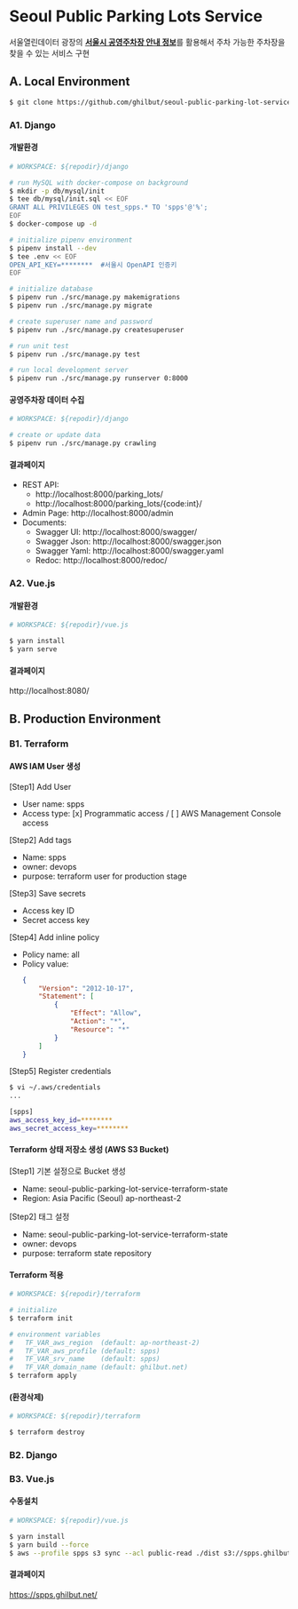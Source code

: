 # Seoul Public Parking Lots Service
서울열린데이터 광장의 [**서울시 공영주차장 안내 정보**](http://data.seoul.go.kr/dataList/OA-13122/S/1/datasetView.do)를 활용해서 주차 가능한 주차장을 찾을 수 있는 서비스 구현



## A. Local Environment

```bash
$ git clone https://github.com/ghilbut/seoul-public-parking-lot-service.git
```


### A1. Django

#### 개발환경

```bash
# WORKSPACE: ${repodir}/django

# run MySQL with docker-compose on background
$ mkdir -p db/mysql/init
$ tee db/mysql/init.sql << EOF
GRANT ALL PRIVILEGES ON test_spps.* TO 'spps'@'%';
EOF
$ docker-compose up -d

# initialize pipenv environment
$ pipenv install --dev
$ tee .env << EOF
OPEN_API_KEY=********  #서울시 OpenAPI 인증키
EOF

# initialize database
$ pipenv run ./src/manage.py makemigrations
$ pipenv run ./src/manage.py migrate

# create superuser name and password
$ pipenv run ./src/manage.py createsuperuser

# run unit test
$ pipenv run ./src/manage.py test

# run local development server
$ pipenv run ./src/manage.py runserver 0:8000
```

#### 공영주차장 데이터 수집

```bash
# WORKSPACE: ${repodir}/django

# create or update data
$ pipenv run ./src/manage.py crawling
```

#### 결과페이지

- REST API:
  - http://localhost:8000/parking_lots/
  - http://localhost:8000/parking_lots/{code:int}/
- Admin Page: http://localhost:8000/admin
- Documents:
  - Swagger UI: http://localhost:8000/swagger/
  - Swagger Json: http://localhost:8000/swagger.json
  - Swagger Yaml: http://localhost:8000/swagger.yaml
  - Redoc: http://localhost:8000/redoc/


### A2. Vue.js

#### 개발환경

```bash
# WORKSPACE: ${repodir}/vue.js

$ yarn install
$ yarn serve
```

#### 결과페이지

http://localhost:8080/


## B. Production Environment


### B1. Terraform

#### AWS IAM User 생성

[Step1] Add User

- User name: spps
- Access type: [x] Programmatic access / [ ] AWS Management Console access

[Step2] Add tags

- Name: spps
- owner: devops
- purpose: terraform user for production stage

[Step3] Save secrets

- Access key ID
- Secret access key

[Step4] Add inline policy

- Policy name: all
- Policy value:
  ```json
  {
      "Version": "2012-10-17",
      "Statement": [
          {
              "Effect": "Allow",
              "Action": "*",
              "Resource": "*"
          }
      ]
  }
  ```

[Step5] Register credentials

```bash
$ vi ~/.aws/credentials
...

[spps]
aws_access_key_id=********
aws_secret_access_key=********
```

#### Terraform 상태 저장소 생성 (AWS S3 Bucket)

[Step1] 기본 설정으로 Bucket 생성

- Name: seoul-public-parking-lot-service-terraform-state
- Region: Asia Pacific (Seoul) ap-northeast-2

[Step2] 태그 설정

- Name: seoul-public-parking-lot-service-terraform-state
- owner: devops
- purpose: terraform state repository


#### Terraform 적용

```bash
# WORKSPACE: ${repodir}/terraform

# initialize
$ terraform init

# environment variables
#   TF_VAR_aws_region  (default: ap-northeast-2)
#   TF_VAR_aws_profile (default: spps)
#   TF_VAR_srv_name    (default: spps)
#   TF_VAR_domain_name (default: ghilbut.net)
$ terraform apply
```

#### (환경삭제)

```bash
# WORKSPACE: ${repodir}/terraform

$ terraform destroy
```


### B2. Django


### B3. Vue.js


#### 수동설치

```bash
# WORKSPACE: ${repodir}/vue.js

$ yarn install
$ yarn build --force
$ aws --profile spps s3 sync --acl public-read ./dist s3://spps.ghilbut.net
```

#### 결과페이지

https://spps.ghilbut.net/
